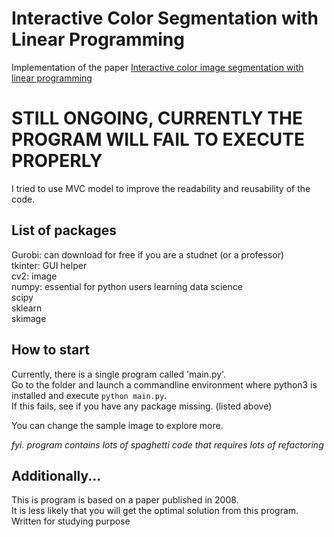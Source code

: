 # Interactive Color Segmentation with Linear Programming
Implementation of the paper [Interactive color image segmentation with linear programming](https://link.springer.com/article/10.1007/s00138-008-0171-x) 

# STILL ONGOING, CURRENTLY THE PROGRAM WILL FAIL TO EXECUTE PROPERLY 
I tried to use MVC model to improve the readability and reusability of the code.<br>

## List of packages
Gurobi: can download for free if you are a studnet (or a professor)<br>
tkinter: GUI helper<br>
cv2: image <br>
numpy: essential for python users learning data science <br>
scipy <br>
sklearn <br>
skimage <br>

## How to start
Currently, there is a single program called 'main.py'.<br>
Go to the folder and launch a commandline environment where python3 is installed and execute `python main.py`.<br>
If this fails, see if you have any package missing. (listed above) <br>

You can change the sample image to explore more. <br>

*fyi. program contains lots of spaghetti code that requires lots of refactoring*

## Additionally...
This is program is based on a paper published in 2008. <br>
It is less likely that you will get the optimal solution from this program. <br>
Written for studying purpose
